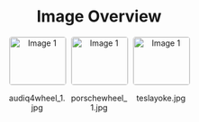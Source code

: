 <h1 style ="text-align: center;"> Image Overview </h1>
<div style="display: flex; flex-wrap: wrap; gap: 10px; justify-content: center;">
<div style="flex: 1 1 calc(33.333% - 20px); max-width: 100px; text-align: center;">
<img src="https://media.evkx.net/multimedia/technology/userinterface/steeringwheel/audiq4wheel_1_xst.jpg" alt="Image 1" style="width: 100%; border: 1px solid #ddd; border-radius: 5px;">
<p>audiq4wheel_1.jpg</p>
</div>
<div style="flex: 1 1 calc(33.333% - 20px); max-width: 100px; text-align: center;">
<img src="https://media.evkx.net/multimedia/technology/userinterface/steeringwheel/porschewheel_1_xst.jpg" alt="Image 1" style="width: 100%; border: 1px solid #ddd; border-radius: 5px;">
<p>porschewheel_1.jpg</p>
</div>
<div style="flex: 1 1 calc(33.333% - 20px); max-width: 100px; text-align: center;">
<img src="https://media.evkx.net/multimedia/technology/userinterface/steeringwheel/teslayoke_xst.jpg" alt="Image 1" style="width: 100%; border: 1px solid #ddd; border-radius: 5px;">
<p>teslayoke.jpg</p>
</div>
</div>
